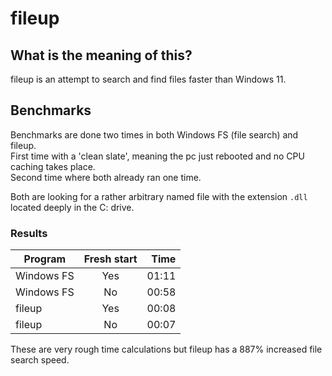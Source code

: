 # fileup

## What is the meaning of this?

fileup is an attempt to search and find files faster than Windows 11.

## Benchmarks

Benchmarks are done two times in both Windows FS (file search) and fileup.  
First time with a 'clean slate', meaning the pc just rebooted and no CPU caching takes place.  
Second time where both already ran one time.

Both are looking for a rather arbitrary named file with the extension `.dll` located deeply in the C: drive.

### Results

| Program    | Fresh start |  Time |
|------------|:-----------:|------:|
| Windows FS |     Yes     | 01:11 |
| Windows FS |     No      | 00:58 |
| fileup     |     Yes     | 00:08 |
| fileup     |     No      | 00:07 |

These are very rough time calculations but fileup has a 887% increased file search speed.